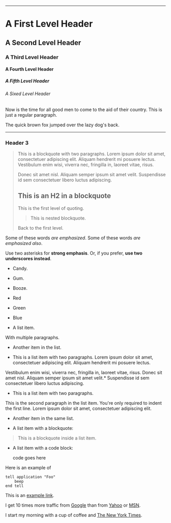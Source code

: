 
* * *
# A First Level Header

## A Second Level Header

### A Third Level Header

#### A Fourth Level Header

##### A Fifth Level Header

###### A Sixed Level Header

Now is the time for all good men to come to
the aid of their country. This is just a
regular paragraph.

The quick brown fox jumped over the lazy
dog's back.

* * *

### Header 3

> This is a blockquote with two paragraphs. Lorem ipsum dolor sit amet,
> consectetuer adipiscing elit. Aliquam hendrerit mi posuere lectus.
> Vestibulum enim wisi, viverra nec, fringilla in, laoreet vitae, risus.
> 
> Donec sit amet nisl. Aliquam semper ipsum sit amet velit. Suspendisse
> id sem consectetuer libero luctus adipiscing.
> 
> ## This is an H2 in a blockquote
> 
> This is the first level of quoting.
> 
> > This is nested blockquote.
> 
> Back to the first level.

Some of these words _are emphasized_.
Some of these words _are emphasized also_.

Use two asterisks for **strong emphasis**.
Or, if you prefer, **use two underscores instead**.

*   Candy.
*   Gum.
*   Booze.
*   Red
*   Green
*   Blue

*   A list item.

With multiple paragraphs.

*   Another item in the list.

*   This is a list item with two paragraphs. Lorem ipsum dolor
sit amet, consectetuer adipiscing elit. Aliquam hendrerit
mi posuere lectus.

Vestibulum enim wisi, viverra nec, fringilla in, laoreet
vitae, risus. Donec sit amet nisl. Aliquam semper ipsum
sit amet velit.*   Suspendisse id sem consectetuer libero luctus adipiscing.

*   This is a list item with two paragraphs.

This is the second paragraph in the list item. You're
only required to indent the first line. Lorem ipsum dolor
sit amet, consectetuer adipiscing elit.

*   Another item in the same list.

*   A list item with a blockquote:

> This is a blockquote
> inside a list item.
*   A list item with a code block:

    code goes here

Here is an example of 

    tell application "Foo"
        beep
    end tell

This is an [example link](http://example.com/).

I get 10 times more traffic from [Google](http://google.com/ "Google") than from
[Yahoo](http://search.yahoo.com/ "Yahoo Search") or [MSN](http://search.msn.com/ "MSN Search").

I start my morning with a cup of coffee and
[The New York Times](http://www.nytimes.com/).

